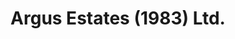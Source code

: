 ---
title: "Argus Estates (1983) Ltd."
url: /new-westminster/argus-estates-1983-ltd/
shop: estate agent
---